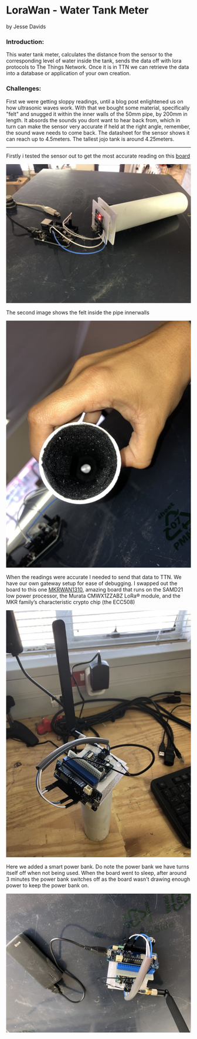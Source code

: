 # LoraWan - Water Tank Meter 
by Jesse Davids


<h3>Introduction:</h3>

This water tank meter, calculates the distance from the sensor to the corresponding level of water inside the tank, 
sends the data off with lora protocols to The Things Network. Once it is in TTN we can retrieve the data into a 
database or application of your own creation.

<h3>Challenges:</h3>

First we were getting sloppy readings, until a blog post enlightened us on how ultrasonic waves work. With that
we bought some material, specifically "felt" and snugged it within the inner walls of the 50mm pipe, by 200mm in length. 
It absords the sounds you dont want to hear back from, which in turn can make the sensor very accurate if held at the 
right angle, remember, the sound wave needs to come back. The datasheet for the sensor shows it can reach up to
4.5meters. The tallest jojo tank is around 4.25meters.

-------------------------------------------------------------------------------------------------------------------


Firstly i tested the sensor out to get the most accurate reading on this [board](https://www.robotics.org.za/7D3C576A?search=leo%20eth)

![title](photo_2021-01-22_12-06-49.jpg)

The second image shows the felt inside the pipe innerwalls

![title](photo_2021-01-22_12-06-34.jpg)

When the readings were accurate I needed to send that data to TTN. We have our own gateway setup for ease of debugging.
I swapped out the board to this one [MKRWAN1310](https://store.arduino.cc/mkr-wan-1310), amazing board that runs on the
SAMD21 low power processor, the Murata CMWX1ZZABZ LoRa® module, and the MKR family’s characteristic crypto chip (the ECC508)

![title](photo_2021-01-22_12-06-23.jpg)

Here we added a smart power bank. Do note the power bank we have turns itself off when not being used. When the board
went to sleep, after around 3 minutes the power bank switches off as the board wasn't drawing enough power to keep
the power bank on.

![title](photo_2021-01-22_12-06-30.jpg)
